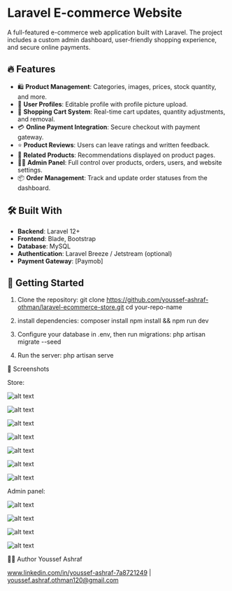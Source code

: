 # Laravel E-commerce Website

A full-featured e-commerce web application built with Laravel. The project includes a custom admin dashboard, user-friendly shopping experience, and secure online payments.

## 🔥 Features

- 🛍️ **Product Management**: Categories, images, prices, stock quantity, and more.
- 👤 **User Profiles**: Editable profile with profile picture upload.
- 🛒 **Shopping Cart System**: Real-time cart updates, quantity adjustments, and removal.
- 💳 **Online Payment Integration**: Secure checkout with payment gateway.
- ⭐ **Product Reviews**: Users can leave ratings and written feedback.
- 🎯 **Related Products**: Recommendations displayed on product pages.
- 🧑‍💻 **Admin Panel**: Full control over products, orders, users, and website settings.
- 📦 **Order Management**: Track and update order statuses from the dashboard.

## 🛠️ Built With

- **Backend**: Laravel 12+
- **Frontend**: Blade, Bootstrap 
- **Database**: MySQL 
- **Authentication**: Laravel Breeze / Jetstream (optional)
- **Payment Gateway**: [Paymob]

## 🚀 Getting Started

1. Clone the repository:
   git clone https://github.com/youssef-ashraf-othman/laravel-ecommerce-store.git
   cd your-repo-name


2. install dependencies:
   composer install
   npm install && npm run dev

3. Configure your database in .env, then run migrations:
   php artisan migrate --seed

4. Run the server:
   php artisan serve


📸 Screenshots

Store:

![alt text](image.png)

![alt text](image-1.png)

![alt text](image-2.png)

![alt text](image-3.png)

![alt text](image-4.png)

![alt text](image-5.png)

![alt text](image-6.png)

Admin panel:

![alt text](image-7.png)

![alt text](image-8.png)

![alt text](image-9.png)

![alt text](image-10.png)

🙋‍♂️ Author
Youssef Ashraf

www.linkedin.com/in/youssef-ashraf-7a8721249 | youssef.ashraf.othman120@gmail.com